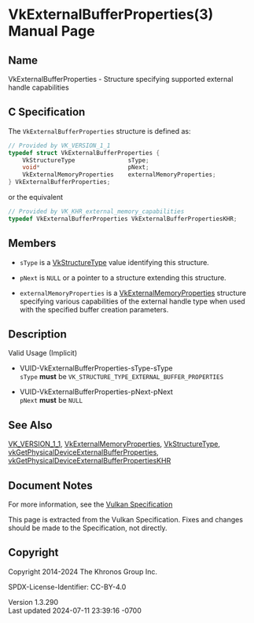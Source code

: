 # VkExternalBufferProperties(3) Manual Page

## Name

VkExternalBufferProperties - Structure specifying supported external
handle capabilities



## <a href="#_c_specification" class="anchor"></a>C Specification

The `VkExternalBufferProperties` structure is defined as:

``` c
// Provided by VK_VERSION_1_1
typedef struct VkExternalBufferProperties {
    VkStructureType               sType;
    void*                         pNext;
    VkExternalMemoryProperties    externalMemoryProperties;
} VkExternalBufferProperties;
```

or the equivalent

``` c
// Provided by VK_KHR_external_memory_capabilities
typedef VkExternalBufferProperties VkExternalBufferPropertiesKHR;
```

## <a href="#_members" class="anchor"></a>Members

- `sType` is a [VkStructureType](https://registry.khronos.org/vulkan/specs/1.3-extensions/man/html/VkStructureType.html) value identifying
  this structure.

- `pNext` is `NULL` or a pointer to a structure extending this
  structure.

- `externalMemoryProperties` is a
  [VkExternalMemoryProperties](https://registry.khronos.org/vulkan/specs/1.3-extensions/man/html/VkExternalMemoryProperties.html)
  structure specifying various capabilities of the external handle type
  when used with the specified buffer creation parameters.

## <a href="#_description" class="anchor"></a>Description

Valid Usage (Implicit)

- <a href="#VUID-VkExternalBufferProperties-sType-sType"
  id="VUID-VkExternalBufferProperties-sType-sType"></a>
  VUID-VkExternalBufferProperties-sType-sType  
  `sType` **must** be `VK_STRUCTURE_TYPE_EXTERNAL_BUFFER_PROPERTIES`

- <a href="#VUID-VkExternalBufferProperties-pNext-pNext"
  id="VUID-VkExternalBufferProperties-pNext-pNext"></a>
  VUID-VkExternalBufferProperties-pNext-pNext  
  `pNext` **must** be `NULL`

## <a href="#_see_also" class="anchor"></a>See Also

[VK_VERSION_1_1](https://registry.khronos.org/vulkan/specs/1.3-extensions/man/html/VK_VERSION_1_1.html),
[VkExternalMemoryProperties](https://registry.khronos.org/vulkan/specs/1.3-extensions/man/html/VkExternalMemoryProperties.html),
[VkStructureType](https://registry.khronos.org/vulkan/specs/1.3-extensions/man/html/VkStructureType.html),
[vkGetPhysicalDeviceExternalBufferProperties](https://registry.khronos.org/vulkan/specs/1.3-extensions/man/html/vkGetPhysicalDeviceExternalBufferProperties.html),
[vkGetPhysicalDeviceExternalBufferPropertiesKHR](https://registry.khronos.org/vulkan/specs/1.3-extensions/man/html/vkGetPhysicalDeviceExternalBufferPropertiesKHR.html)

## <a href="#_document_notes" class="anchor"></a>Document Notes

For more information, see the <a
href="https://registry.khronos.org/vulkan/specs/1.3-extensions/html/vkspec.html#VkExternalBufferProperties"
target="_blank" rel="noopener">Vulkan Specification</a>

This page is extracted from the Vulkan Specification. Fixes and changes
should be made to the Specification, not directly.

## <a href="#_copyright" class="anchor"></a>Copyright

Copyright 2014-2024 The Khronos Group Inc.

SPDX-License-Identifier: CC-BY-4.0

Version 1.3.290  
Last updated 2024-07-11 23:39:16 -0700
